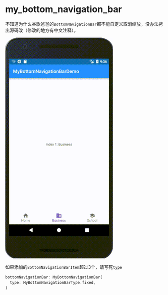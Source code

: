 # my_bottom_navigation_bar

不知道为什么谷歌爸爸的`BottomNavigationBar`都不能自定义取消缩放，没办法拷出源码改（修改的地方有中文注释）。

![Image text](https://raw.githubusercontent.com/CiyLei/MyBottomNavigationBar/master/image/a.gif)

如果添加的`BottomNavigationBarItem`超过3个，请写死`type`

```dart
bottomNavigationBar: MyBottomNavigationBar(
  type: MyBottomNavigationBarType.fixed,
)
```
